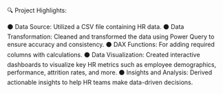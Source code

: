 🔍 Project Highlights:

⚫ Data Source: Utilized a CSV file containing HR data.
⚫ Data Transformation: Cleaned and transformed the data using Power Query to ensure accuracy and consistency.
⚫ DAX Functions: For adding required columns with calculations. 
⚫ Data Visualization: Created interactive dashboards to visualize key HR metrics such as employee demographics, performance, attrition rates, and more.
⚫ Insights and Analysis: Derived actionable insights to help HR teams make data-driven decisions.
